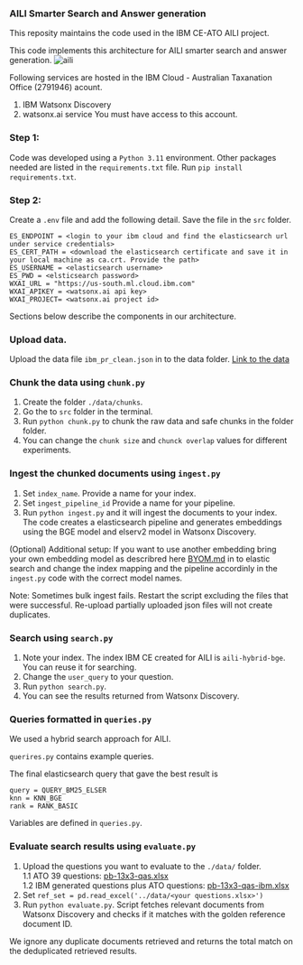 ### AILI Smarter Search and Answer generation
This reposity maintains the code used in the IBM CE-ATO AILI project.

This code implements this architecture for AILI smarter search and answer generation.
![aili](https://github.ibm.com/anz-tech-garage/ce-ato-aili/blob/main/AILI_architecture.png)

Following services are hosted in the IBM Cloud - Australian Taxanation Office (2791946) acount.
1. IBM Watsonx Discovery 
2. watsonx.ai service 
You must have access to this account. 

### Step 1:
Code was developed using a `Python 3.11` environment.
Other packages needed are listed in the `requirements.txt` file. 
Run  `pip install requirements.txt`. 

### Step 2:
Create a `.env` file and add the following detail. Save the file in the `src` folder. 

    ES_ENDPOINT = <login to your ibm cloud and find the elasticsearch url under service credentials>
    ES_CERT_PATH = <download the elasticsearch certificate and save it in your local machine as ca.crt. Provide the path>
    ES_USERNAME = <elasticsearch username>
    ES_PWD = <elsticsearch password>
    WXAI_URL = "https://us-south.ml.cloud.ibm.com"
    WXAI_APIKEY = <watsonx.ai api key>
    WXAI_PROJECT= <watsonx.ai project id>

Sections below describe the components in our architecture.

### Upload data. 
Upload the data file `ibm_pr_clean.json` in to the data folder. [Link to the data](https://govteams.sharepoint.com/:u:/r/sites/atoibm/Shared%20Documents/06.%20Data/pr_clean.zip?csf=1&web=1&e=aHTGLr)

### Chunk the data using `chunk.py`
1. Create the folder `./data/chunks`.
2. Go the to `src` folder in the terminal.
3. Run `python chunk.py` to chunk the raw data and safe chunks in the folder folder.  
4. You can change the `chunk size` and `chunck overlap` values for different experiments. 

### Ingest the chunked documents using `ingest.py`
1. Set `index_name`. Provide a name for your index.
2. Set `ingest_pipeline_id` Provide a name for your pipeline.
3. Run `python ingest.py` and it will ingest the documents to your index. The code creates a elasticsearch pipeline and generates embeddings using the BGE model and elserv2 model in Watsonx Discovery. 

(Optional) Additional setup: If you want to use another embedding bring your own embedding model as describred here [BYOM.md](url) in to elastic search and change the index mapping and the pipeline accordinly in the `ingest.py` code with the correct model names. 

Note: Sometimes bulk ingest fails. Restart the script excluding the files that were successful. Re-upload partially uploaded json files will not create duplicates. 

### Search using `search.py`
1. Note your index. The index IBM CE created for AILI is `aili-hybrid-bge`. You can reuse it for searching. 
2. Change the `user_query` to your question. 
3. Run `python search.py`. 
4. You can see the results returned from Watsonx Discovery. 

### Queries formatted in `queries.py`

We used a hybrid search approach for AILI.

`querires.py` contains example queries.

The final elasticsearch query that gave the best result is 

    query = QUERY_BM25_ELSER
    knn = KNN_BGE
    rank = RANK_BASIC

Variables are defined in `queries.py`. 

### Evaluate search results using `evaluate.py`
1. Upload the questions you want to evaluate to the `./data/` folder.  
  1.1 ATO 39 questions: [pb-13x3-qas.xlsx](https://govteams.sharepoint.com/:x:/r/sites/atoibm/Shared%20Documents/06.%20Data/pb-13x3-qas.xlsx?d=w4372d7af65d644388bf54fc72de1858e&csf=1&web=1&e=JHIz6S)  
  1.2 IBM generated questions plus ATO questions: [pb-13x3-qas-ibm.xlsx](https://govteams.sharepoint.com/:x:/r/sites/atoibm/Shared%20Documents/06.%20Data/pb-13x3-qas-ibm.xlsx?d=w35d907a4b9bf46ff9a81515fd0942deb&csf=1&web=1&e=kP0ceo)  
2. Set `ref_set = pd.read_excel('../data/<your questions.xlsx>')` 
3. Run `python evaluate.py`. Script fetches relevant documents from Watsonx Discovery and checks if it matches with the golden reference document ID. 

We ignore any duplicate documents retrieved and returns the total match on the deduplicated retrieved results.


